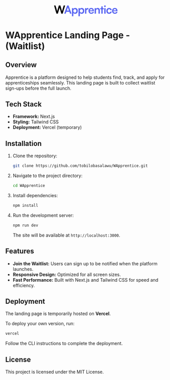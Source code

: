 <p align="center">
  <img src="public/logo.svg" alt="WApprentice Logo" width="200">
</p>

# WApprentice Landing Page - (Waitlist)

## Overview
Apprentice is a platform designed to help students find, track, and apply for apprenticeships seamlessly. This landing page is built to collect waitlist sign-ups before the full launch.

## Tech Stack
- **Framework:** Next.js
- **Styling:** Tailwind CSS
- **Deployment:** Vercel (temporary)

## Installation

1. Clone the repository:
   ```bash
   git clone https://github.com/tobilobasalawu/WApprentice.git
   ```
2. Navigate to the project directory:
   ```bash
   cd WApprentice
   ```
3. Install dependencies:
   ```bash
   npm install
   ```
4. Run the development server:
   ```bash
   npm run dev
   ```
   The site will be available at `http://localhost:3000`.

## Features
- **Join the Waitlist:** Users can sign up to be notified when the platform launches.
- **Responsive Design:** Optimized for all screen sizes.
- **Fast Performance:** Built with Next.js and Tailwind CSS for speed and efficiency.

## Deployment
The landing page is temporarily hosted on **Vercel**.

To deploy your own version, run:
```bash
vercel
```
Follow the CLI instructions to complete the deployment.

## License
This project is licensed under the MIT License.

